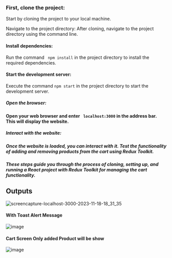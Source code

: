 
### First, clone the project:

 Start by cloning the project to your local machine.

Navigate to the project directory:
After cloning, navigate to the project directory using the command line.

#### Install dependencies:
Run the command ``` npm install``` in the project directory to install the required dependencies.

#### Start the development server:
Execute the command ``` npm start ``` in the project directory to start the development server.

##### Open the browser:
####  Open your web browser and enter ``` localhost:3000``` in the address bar. This will display the website.

##### Interact with the website:
##### Once the website is loaded, you can interact with it. Test the functionality of adding and removing products from the cart using Redux Toolkit.

##### These steps guide you through the process of cloning, setting up, and running a React project with Redux Toolkit for managing the cart functionality.



## Outputs

![screencapture-localhost-3000-2023-11-18-18_31_35](https://github.com/sajjadlaghari/redux-toolkit-with-react-js/assets/68752819/f60d6064-92c5-42e5-8df7-33000c759cd6)

#### With Toast Alert Message

![image](https://github.com/sajjadlaghari/redux-toolkit-with-react-js/assets/68752819/70d1bc6b-312c-415d-b89a-1a99238f59ec)


#### Cart Screen Only added Product will be show


![image](https://github.com/sajjadlaghari/redux-toolkit-with-react-js/assets/68752819/94fb180f-8149-4b95-9728-c566f32478fa)
